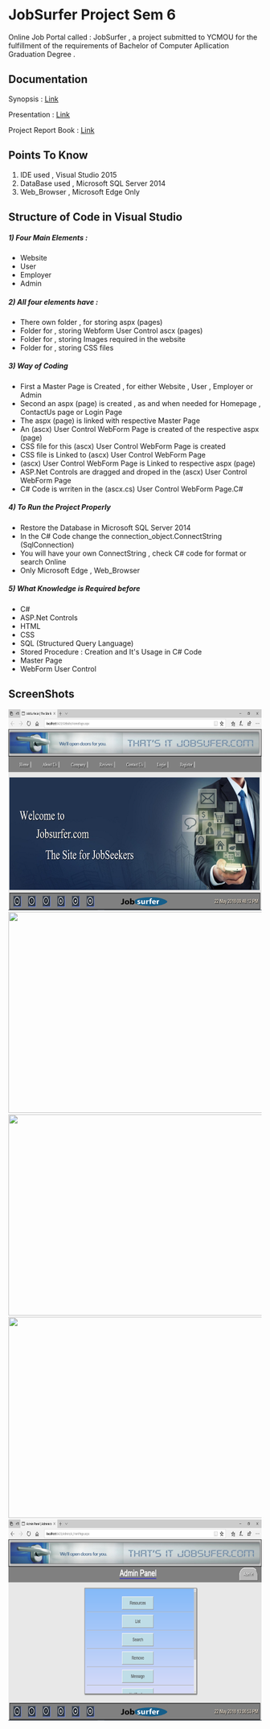 # JobSurfer Project Sem 6

Online Job Portal called : JobSurfer , a project submitted to YCMOU for the fulfillment of the requirements of Bachelor of Computer Apllication Graduation Degree .

<!--Demo Video : <a target="_blank" href="https://youtu.be/TmliZHj7ivc">Link</a>-->

## Documentation

Synopsis  : <a target="_blank" href="https://github.com/abhi-2911/JobSurfer-Project-Sem-6/blob/master/Synopsis/Synopsis.pdf">Link</a>

Presentation  : <a target="_blank" href="https://github.com/abhi-2911/JobSurfer-Project-Sem-6/blob/master/Presentation/Presentation_JobSurfer.pdf">Link</a>

Project Report Book : <a target="_blank" href="https://github.com/abhi-2911/JobSurfer-Project-Sem-6/blob/master/Project%20Report%20Book/JobSurfer%20Project%20Report.pdf">Link</a>

## Points To Know
1) IDE used , Visual Studio 2015
2) DataBase used , Microsoft SQL Server 2014
3) Web_Browser , Microsoft Edge Only

## Structure of Code in Visual Studio
<h5>1) Four Main Elements :</h5>
  <ul><li> Website</li>
  <li> User</li>
  <li> Employer</li>
  <li> Admin</li></ul>

<h5>2) All four elements have :</h5>
  <ul><li> There own folder , for storing aspx (pages)</li>
  <li> Folder for , storing Webform User Control ascx (pages)</li>
  <li> Folder for , storing Images required in the website</li>
  <li> Folder for , storing CSS files</li></ul>

<h5>3) Way of Coding</h5>
  <ul><li> First a Master Page is Created , for either Website , User , Employer or Admin</li>
  <li> Second an aspx (page) is created , as and when needed for Homepage , ContactUs page or Login Page</li>
  <li> The aspx (page) is linked with respective Master Page</li>
  <li> An (ascx) User Control WebForm Page is created of the respective aspx (page)</li>
  <li> CSS file for this (ascx) User Control WebForm Page is created</li>
  <li> CSS file is Linked to (ascx) User Control WebForm Page</li>
  <li> (ascx) User Control WebForm Page is Linked to respective aspx (page)</li>
  <li> ASP.Net Controls are dragged and droped in  the (ascx) User Control WebForm Page</li>
  <li> C# Code is wrriten in the (ascx.cs) User Control WebForm Page.C#</li></ul>

<h5>4) To Run the Project Properly </h5>
  <ul><li> Restore the Database in Microsoft SQL Server 2014</li>
  <li> In the C# Code change the connection_object.ConnectString (SqlConnection) </li>
  <li> You will have your own ConnectString , check C# code for format or search Online</li>
  <li> Only Microsoft Edge , Web_Browser</li></ul>
  
<h5>5) What Knowledge is Required before</h5>
  <ul><li> C#</li>
  <li> ASP.Net Controls</li>
  <li> HTML</li>
  <li> CSS</li>
  <li> SQL (Structured Query Language)</li>
  <li> Stored Procedure : Creation and It's Usage in C# Code </li>
  <li> Master Page</li>
  <li> WebForm User Control</li></ul>

## ScreenShots

<img src="ScreenShots/Website/Screenshot (70).png" height="400" width="600">

<img src="ScreenShots/JobSeeker/Screenshot (103).png" height="400" width="600">

<img src="ScreenShots/Website/Screenshot (78).png" height="400" width="600">

<img src="ScreenShots/Employer/Screenshot (139).png" height="400" width="600">

<img src="ScreenShots/Admin/Screenshot (176).png" height="400" width="600">
